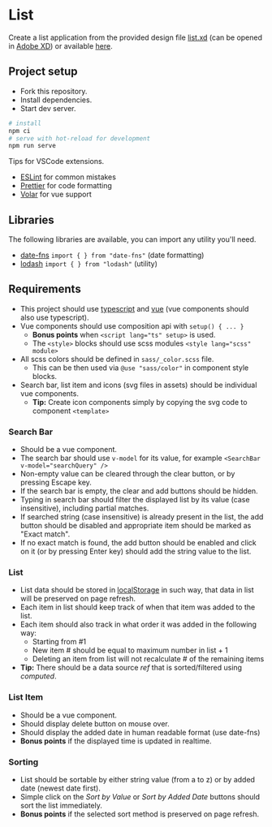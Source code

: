 # List

Create a list application from the provided design file [list.xd](list.xd) (can
be opened in [Adobe XD](https://www.adobe.com/products/xd.html)) or available
[here](https://xd.adobe.com/view/3859fb2f-c300-4d3e-8e50-23a085a7ad2c-6d0a/specs/).

## Project setup

- Fork this repository.
- Install dependencies.
- Start dev server.

```bash
# install
npm ci
# serve with hot-reload for development
npm run serve
```

Tips for VSCode extensions.

- [ESLint](https://marketplace.visualstudio.com/items?itemName=dbaeumer.vscode-eslint)
  for common mistakes
- [Prettier](https://marketplace.visualstudio.com/items?itemName=esbenp.prettier-vscode)
  for code formatting
- [Volar](https://marketplace.visualstudio.com/items?itemName=johnsoncodehk.volar)
  for vue support

## Libraries

The following libraries are available, you can import any utility you'll need.

- [date-fns](https://date-fns.org/) `import { } from "date-fns"` (date
  formatting)
- [lodash](https://lodash.com/) `import { } from "lodash"` (utility)

## Requirements

- This project should use [typescript](https://www.typescriptlang.org/) and
  [vue](https://vuejs.org/) (vue components should also use typescript).
- Vue components should use composition api with `setup() { ... }`
  - **Bonus points** when `<script lang="ts" setup>` is used.
  - The `<style>` blocks should use scss modules `<style lang="scss" module>`
- All scss colors should be defined in `sass/_color.scss` file.
  - This can be then used via `@use "sass/color"` in component style blocks.
- Search bar, list item and icons (svg files in assets) should be individual vue
  components.
  - **Tip:** Create icon components simply by copying the svg code to component
    `<template>`

### Search Bar

- Should be a vue component.
- The search bar should use `v-model` for its value, for example
  `<SearchBar v-model="searchQuery" />`
- Non-empty value can be cleared through the clear button, or by pressing Escape
  key.
- If the search bar is empty, the clear and add buttons should be hidden.
- Typing in search bar should filter the displayed list by its value (case
  insensitive), including partial matches.
- If searched string (case insensitive) is already present in the list, the add
  button should be disabled and appropriate item should be marked as "Exact
  match".
- If no exact match is found, the add button should be enabled and click on it
  (or by pressing Enter key) should add the string value to the list.

### List

- List data should be stored in
  [localStorage](https://developer.mozilla.org/en-US/docs/Web/API/Window/localStorage)
  in such way, that data in list will be preserved on page refresh.
- Each item in list should keep track of when that item was added to the list.
- Each item should also track in what order it was added in the following way:
  - Starting from #1
  - New item # should be equal to maximum number in list + 1
  - Deleting an item from list will not recalculate # of the remaining items
- **Tip:** There should be a data source _ref_ that is sorted/filtered using
  _computed_.

### List Item

- Should be a vue component.
- Should display delete button on mouse over.
- Should display the added date in human readable format (use date-fns)
- **Bonus points** if the displayed time is updated in realtime.

### Sorting

- List should be sortable by either string value (from a to z) or by added date
  (newest date first).
- Simple click on the _Sort by Value_ or _Sort by Added Date_ buttons should
  sort the list immediately.
- **Bonus points** if the selected sort method is preserved on page refresh.
